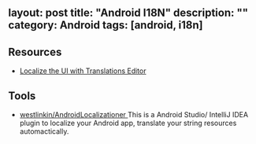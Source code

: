 layout: post
title: "Android I18N"
description: ""
category: Android
tags: [android, i18n]
---

## Resources

- [Localize the UI with Translations Editor](https://developer.android.com/studio/write/translations-editor.html#resources)

## Tools

- [westlinkin/AndroidLocalizationer ](https://github.com/westlinkin/AndroidLocalizationer) This is a Android Studio/ IntelliJ IDEA plugin to localize your Android app, translate your string resources automactically.
